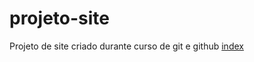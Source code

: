 # projeto-site
 Projeto de site criado durante curso de git e github
[index](https://stellablima.github.io/HelloWorld/projeto-site/index)
